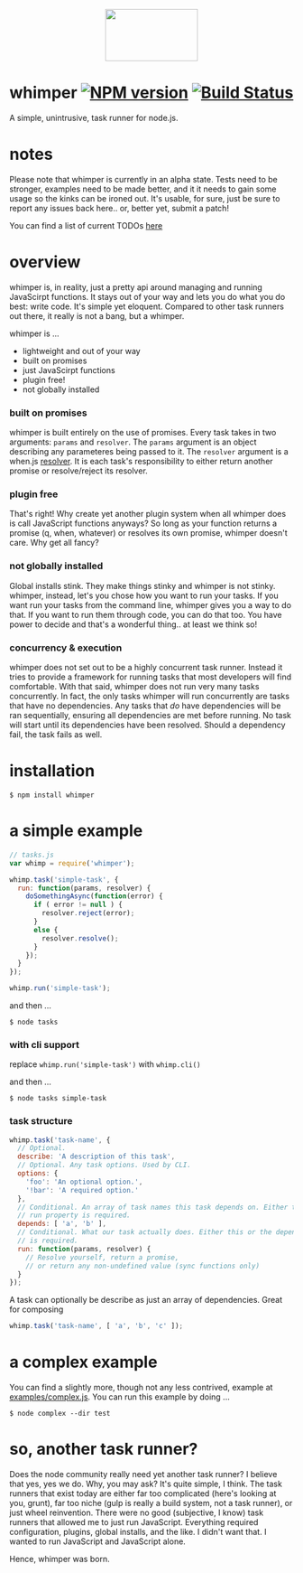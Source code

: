 <p align="center">
  <img width="164" height="92" src="http://os.codegrit.com/images/whimper.png" />
</p>

# whimper [![NPM version][npm-image]][npm-url] [![Build Status][travis-image]][travis-url]
A simple, unintrusive, task runner for node.js.

# notes
Please note that whimper is currently in an alpha state. Tests need to be stronger, examples need to be made better, and it
it needs to gain some usage so the kinks can be ironed out. It's usable, for sure, just be sure to report any issues back 
here.. or, better yet, submit a patch!

You can find a list of current TODOs [here](https://github.com/jaylach/whimper/wiki/Todo)

# overview
whimper is, in reality, just a pretty api around managing and running JavaScirpt functions. It stays out of your way and 
lets you do what you do best: write code. It's simple yet eloquent. Compared to other task runners out there, it really is 
not a bang, but a whimper.

whimper is ...
- lightweight and out of your way
- built on promises
- just JavaScirpt functions
- plugin free!
- not globally installed

### built on promises
whimper is built entirely on the use of promises. Every task takes in two arguments: `params` and `resolver`. The `params`
argument is an object describing any parameteres being passed to it. The `resolver` argument is a when.js [resolver](https://github.com/cujojs/when/blob/master/docs/api.md#deferred). It is
each task's responsibility to either return another promise or resolve/reject its resolver.  

### plugin free
That's right! Why create yet another plugin system when all whimper does is call JavaScript functions anyways? So long as 
your function returns a promise (q, when, whatever) or resolves its own promise, whimper doesn't care. Why get all fancy?

### not globally installed
Global installs stink. They make things stinky and whimper is not stinky. whimper, instead, let's you chose how you want to
run your tasks. If you want run your tasks from the command line, whimper gives you a way to do that. If you want to run 
them through code, you can do that too. You have power to decide and that's a wonderful thing.. at least we think so!

### concurrency & execution
whimper does not set out to be a highly concurrent task runner. Instead it tries to provide a framework for running tasks
that most developers will find comfortable. With that said, whimper does not run very many tasks concurrently. In fact, 
the only tasks whimper will run concurrently are tasks that have no dependencies. Any tasks that *do* have dependencies 
will be ran sequentially, ensuring all dependencies are met before running. No task will start until its dependencies
have been resolved. Should a dependency fail, the task fails as well.

# installation
```
$ npm install whimper
```

# a simple example
```javascript
// tasks.js
var whimp = require('whimper');

whimp.task('simple-task', {
  run: function(params, resolver) {
    doSomethingAsync(function(error) {
      if ( error != null ) {
        resolver.reject(error);
      }
      else {
        resolver.resolve();
      }
    });
  }
});

whimp.run('simple-task');
```

and then ...
```
$ node tasks
```

### with cli support
replace `whimp.run('simple-task')` with `whimp.cli()`

and then ...
```
$ node tasks simple-task
```

### task structure
```javascript
whimp.task('task-name', {
  // Optional.
  describe: 'A description of this task',
  // Optional. Any task options. Used by CLI.
  options: {
    'foo': 'An optional option.',
    '!bar': 'A required option.'
  }, 
  // Conditional. An array of task names this task depends on. Either this or the 
  // run property is required.
  depends: [ 'a', 'b' ],
  // Conditional. What our task actually does. Either this or the depends property 
  // is required.
  run: function(params, resolver) {
    // Resolve yourself, return a promise,
    // or return any non-undefined value (sync functions only)
  }
});
```

A task can optionally be describe as just an array of dependencies. Great for composing
```javascript
whimp.task('task-name', [ 'a', 'b', 'c' ]);
```

# a complex example
You can find a slightly more, though not any less contrived, example at [examples/complex.js](https://github.com/jaylach/whimper/blob/master/examples/complex.js). 
You can run this example by doing ...
```
$ node complex --dir test
```

# so, another task runner?
Does the node community really need yet another task runner? I believe that yes, yes we do. 
Why, you may ask? It's quite simple, I think. The task runners that exist today are either far too complicated (here's looking
at you, grunt), far too niche (gulp is really a build system, not a task runner), or just wheel reinvention. There were no
good (subjective, I know) task runners that allowed me to just run JavaScript. Everything required configuration, plugins,
global installs, and the like. I didn't want that. I wanted to run JavaScript and JavaScript alone. 

Hence, whimper was born.

[travis-url]: https://travis-ci.org/jaylach/whimper
[travis-image]: https://travis-ci.org/jaylach/whimper.png?branch=master
[npm-url]: https://npmjs.org/package/whimper
[npm-image]: https://badge.fury.io/js/whimper.png
